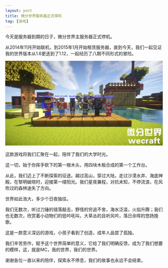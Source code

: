 ```yaml
---
layout: post
title: 微分世界服务器正式停机
tag: [游戏]
---
```


今天是服务器到期的日子，微分世界主服务器正式停机。

从2014年11月开始联机，到2015年1月开始租赁服务器，直到今天，我们一起见证我的世界版本从1.6更迭到了1.12，一起经历了八期不同形式的冒险。

![2015.1.17.wecraft](/images/posts/2015.1.17.wecraft.jpg)

这款游戏将我们汇聚在一起，陪伴了我们的大学时光。

这一切，始于你挥手砍下的第一根木头，用四块木板合成的第一个工作台。

从此，我们迈上了不断探索的征途。越过高山，穿过大陆，走过沙漠水井、海底神殿，在黎明破晓时，迎接第一缕阳光。我们星夜兼程，对抗未知，不停流浪，在风吹过的森林迷失了方向。

世界如此浩大，多少个日夜独往。

我们无数次，听过刀锤的错落敲击，野怪的穷追不舍，海水泛滥，火焰升腾；我们也无数次，欣赏着小动物们的低吟吼叫，大草丛的且听风吟，落日余晖的悠扬挽歌。

这是一款意义深远的游戏，小孩子看到了创造，成年人品尝了孤独。

我们辛苦劳作，赋予这个世界简单的意义，它给了我们明确反馈，成为了我们想要的模样，这，就是MC，我的世界，我们的世界。

谢谢各位一直以来的陪伴，探索永不停息，我们的故事也永远不会结束。